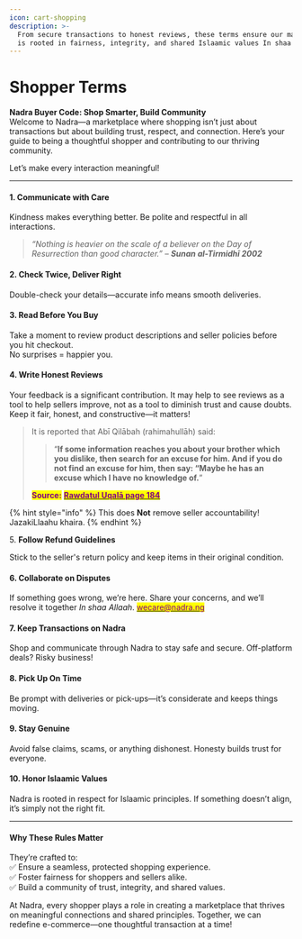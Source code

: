 ```yaml
---
icon: cart-shopping
description: >-
  From secure transactions to honest reviews, these terms ensure our marketplace
  is rooted in fairness, integrity, and shared Islaamic values In shaa Allaah.
---
```


# Shopper Terms

**Nadra Buyer Code: Shop Smarter, Build Community**\
Welcome to Nadra—a marketplace where shopping isn’t just about transactions but about building trust, respect, and connection. Here’s your guide to being a thoughtful shopper and contributing to our thriving community.

Let’s make every interaction meaningful!

***

#### 1. **Communicate with Care**

Kindness makes everything better. Be polite and respectful in all interactions.

> _“Nothing is heavier on the scale of a believer on the Day of Resurrection than good character.” – **Sunan al-Tirmidhī 2002**_

#### 2. **Check Twice, Deliver Right**

Double-check your details—accurate info means smooth deliveries.

#### 3. **Read Before You Buy**

Take a moment to review product descriptions and seller policies before you hit checkout.\
No surprises = happier you.

#### 4. **Write Honest Reviews**

Your feedback is a significant contribution. It may help to see reviews as a tool to help sellers improve, not as a tool to diminish trust and cause doubts. Keep it fair, honest, and constructive—it matters!

> It is reported that Abī Qilābah (rahimahullāh) said:
>
> > “**If some information reaches you about your brother which you dislike, then search for an excuse for him. And if you do not find an excuse for him, then say: “Maybe he has an excuse which I have no knowledge of.**”
>
> <mark style="color:purple;">**Source:**</mark> [<mark style="color:purple;">**Rawdatul Uqalā page 184**</mark>](https://salaficentre.com/2017/07/10/make-excuses-fellow-muslims-abu-qilabah/)

{% hint style="info" %}
This does **Not** remove seller accountability! JazakiLlaahu khaira.
{% endhint %}

5\. **Follow Refund Guidelines**

Stick to the seller's return policy and keep items in their original condition.

#### 6. **Collaborate on Disputes**

If something goes wrong, we’re here. Share your concerns, and we’ll resolve it together _In shaa Allaah_. [<mark style="color:purple;">wecare@nadra.ng</mark>](mailto:wecare@nadra.ng?subject=Terms%20of%20Service%20Inquiry\&body=As-Salaamu%20Alaykum,%0D%0A%0D%0AI%20would%20like%20to%20know%20more%20about...")

#### 7. **Keep Transactions on Nadra**

Shop and communicate through Nadra to stay safe and secure. Off-platform deals? Risky business!

#### 8. **Pick Up On Time**

Be prompt with deliveries or pick-ups—it’s considerate and keeps things moving.

#### 9. **Stay Genuine**

Avoid false claims, scams, or anything dishonest. Honesty builds trust for everyone.

#### 10. **Honor Islaamic Values**

Nadra is rooted in respect for Islaamic principles. If something doesn’t align, it’s simply not the right fit.

***

#### **Why These Rules Matter**

They’re crafted to:\
✅ Ensure a seamless, protected shopping experience.\
✅ Foster fairness for shoppers and sellers alike.\
✅ Build a community of trust, integrity, and shared values.

At Nadra, every shopper plays a role in creating a marketplace that thrives on meaningful connections and shared principles. Together, we can redefine e-commerce—one thoughtful transaction at a time!
